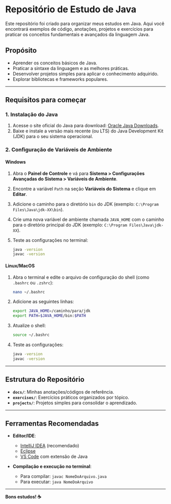 # Repositório de Estudo de Java

Este repositório foi criado para organizar meus estudos em Java. Aqui você encontrará exemplos de código, anotações, projetos e exercícios para praticar os conceitos fundamentais e avançados da linguagem Java.

## Propósito

- Aprender os conceitos básicos de Java.
- Praticar a sintaxe da linguagem e as melhores práticas.
- Desenvolver projetos simples para aplicar o conhecimento adquirido.
- Explorar bibliotecas e frameworks populares.

---

## Requisitos para começar

### 1. Instalação do Java

1. Acesse o site oficial do Java para download: [Oracle Java Downloads](https://www.oracle.com/java/technologies/javase-downloads.html).
2. Baixe e instale a versão mais recente (ou LTS) do Java Development Kit (JDK) para o seu sistema operacional.

### 2. Configuração de Variáveis de Ambiente

#### Windows

1. Abra o **Painel de Controle** e vá para **Sistema > Configurações Avançadas do Sistema > Variáveis de Ambiente**.
2. Encontre a variável `Path` na seção **Variáveis do Sistema** e clique em **Editar**.
3. Adicione o caminho para o diretório `bin` do JDK (exemplo: `C:\Program Files\Java\jdk-XX\bin`).
4. Crie uma nova variável de ambiente chamada `JAVA_HOME` com o caminho para o diretório principal do JDK (exemplo: `C:\Program Files\Java\jdk-XX`).
5. Teste as configurações no terminal:

   ```bash
   java -version
   javac -version
   ```

#### Linux/MacOS

1. Abra o terminal e edite o arquivo de configuração do shell (como `.bashrc` ou `.zshrc`):

   ```bash
   nano ~/.bashrc
   ```

2. Adicione as seguintes linhas:

   ```bash
   export JAVA_HOME=/caminho/para/jdk
   export PATH=$JAVA_HOME/bin:$PATH
   ```

3. Atualize o shell:

   ```bash
   source ~/.bashrc
   ```

4. Teste as configurações:

   ```bash
   java -version
   javac -version
   ```

---

## Estrutura do Repositório

- **`docs/`**: Minhas anotações/códigos de referência.
- **`exercises/`**: Exercícios práticos organizados por tópico.
- **`projects/`**: Projetos simples para consolidar o aprendizado.

---

## Ferramentas Recomendadas

- **Editor/IDE**:
    - [IntelliJ IDEA](https://www.jetbrains.com/idea/) (recomendado)
    - [Eclipse](https://www.eclipse.org/)
    - [VS Code](https://code.visualstudio.com/) com extensão de Java

- **Compilação e execução no terminal**:
    - Para compilar: `javac NomeDoArquivo.java`
    - Para executar: `java NomeDoArquivo`

---

**Bons estudos! ☕**
